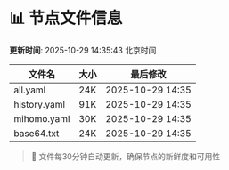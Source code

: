 # 📊 节点文件信息

**更新时间**: 2025-10-29 14:35:43 北京时间

| 文件名 | 大小 | 最后修改 |
|--------|------|----------|
| all.yaml | 24K | 2025-10-29 14:35 |
| history.yaml | 91K | 2025-10-29 14:35 |
| mihomo.yaml | 30K | 2025-10-29 14:35 |
| base64.txt | 24K | 2025-10-29 14:35 |

> 🔄 文件每30分钟自动更新，确保节点的新鲜度和可用性
